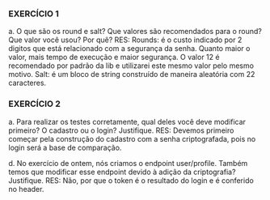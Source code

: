 ### EXERCÍCIO 1

a. O que são os round e salt? Que valores são recomendados para o round? Que valor você usou? Por quê?
RES:  Rounds: é o custo indicado por 2 digitos que está relacionado com a segurança da senha. Quanto maior o valor, mais tempo de execução e maior segurança. O valor 12 é recomendado por padrão da lib e utilizarei este mesmo valor pelo mesmo motivo. Salt: é um bloco de string construído de maneira aleatória com 22 caracteres.

### EXERCÍCIO 2

a. Para realizar os testes corretamente, qual deles você deve modificar primeiro? O cadastro ou o login? Justifique.
RES: Devemos primeiro começar pela construção do cadastro com a senha criptografada, pois no login será a base de comparação.

d. No exercício de ontem, nós criamos o endpoint user/profile. Também temos que modificar esse endpoint devido à adição da criptografia? Justifique.
RES: Não, por que o token é o resultado do login e é conferido no header.
